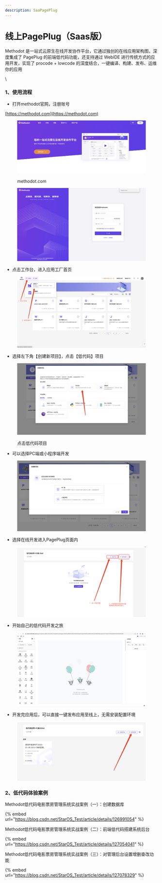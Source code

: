 ```yaml
---
description: SaaPagePlug
---
```


# 线上PagePlug（Saas版）

Methodot 是一站式云原生在线开发协作平台，它通过独创的在线应用架构图，深度集成了 PagePlug 的前端低代码功能，还支持通过 WebIDE 进行传统方式的应用开发，实现了 procode + lowcode 的深度结合，一键编译、构建、发布、运维你的应用

\


### 1、使用流程

* 打开methodot官网，注册账号

[https://methodot.com](https://methodot.com)

<figure><img src="../../.gitbook/assets/image (1) (1) (1) (1) (1).png" alt=""><figcaption><p>methodot.com</p></figcaption></figure>

<figure><img src="../../.gitbook/assets/image (105) (2).png" alt=""><figcaption></figcaption></figure>

* 点击工作台，进入应用工厂首页

<figure><img src="../../.gitbook/assets/image (104) (1).png" alt=""><figcaption></figcaption></figure>

* 选择左下角【创建新项目】，点击【低代码】项目

<figure><img src="../../.gitbook/assets/image (5) (1) (1) (1) (1).png" alt=""><figcaption><p>点击低代码项目</p></figcaption></figure>

* 可以选择PC端或小程序端开发

<figure><img src="../../.gitbook/assets/image (97) (2).png" alt=""><figcaption></figcaption></figure>

* 选择在线开发进入PagePlug页面内

<figure><img src="../../.gitbook/assets/image (109) (2).png" alt=""><figcaption></figcaption></figure>

* 开始自己的低代码开发之旅

<figure><img src="../../.gitbook/assets/image (99) (1).png" alt=""><figcaption></figcaption></figure>

* 开发完应用后，可以直接一键发布应用至线上，无需安装配置环境

<figure><img src="../../.gitbook/assets/image (95) (2) (1).png" alt=""><figcaption></figcaption></figure>

### 2、低代码体验案例



Methodot低代码电影票房管理系统实战案例（一）：创建数据库&#x20;

{% embed url="https://blog.csdn.net/StarOS_Test/article/details/126991054" %}

Methodot低代码电影票房管理系统实战案例（二）：前端低代码搭建系统后台&#x20;

{% embed url="https://blog.csdn.net/StarOS_Test/article/details/127054041" %}

Methodot低代码电影票房管理系统实战案例（三）：对管理后台设置增删查改功能&#x20;

{% embed url="https://blog.csdn.net/StarOS_Test/article/details/127078329" %}
